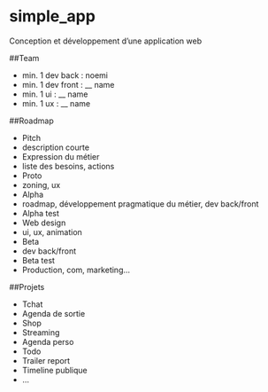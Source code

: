 # simple_app

Conception et développement d’une application web

##Team

- min. 1 dev back : noemi
- min. 1 dev front : __ name 
- min. 1 ui : __ name 
- min. 1 ux : __ name

##Roadmap

- Pitch
 - description courte
- Expression du métier
 - liste des besoins, actions
- Proto
 - zoning, ux
- Alpha
 - roadmap, développement pragmatique du métier, dev back/front
- Alpha test
- Web design
 - ui, ux, animation
- Beta
 - dev back/front
- Beta test
- Production, com, marketing…

##Projets

- Tchat 
- Agenda de sortie
- Shop
- Streaming
- Agenda perso
- Todo
- Trailer report
- Timeline publique
- …
